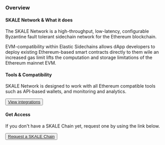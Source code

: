 ### Overview

#### SKALE Network & What it does

The SKALE Network is a high-throughput, low-latency, configurable Byzantine fault tolerant sidechain network for the Ethereum blockchain. 

EVM-compatibility within Elastic Sidechains allows dApp developers to deploy existing Ethereum-based smart contracts directly to them wile an increased gas limit lifts the computation and storage limitations of the Ethereum mainnet EVM.

#### Tools & Compatibility

SKALE Network is designed to work with all Ethereum compatible tools such as API-based wallets, and monitoring and analytics.

<button>[View integrations](/developers/integrations)</button>

#### Get Access

If you don't have a SKALE Chain yet, request one by using the link below.

<button>[Request a SKALE Chain](https://skale.network/innovators-signup)</button>
